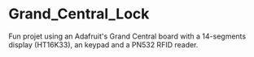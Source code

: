 # Grand_Central_Lock
Fun projet using an Adafruit's Grand Central board with a 14-segments display (HT16K33), an keypad and a PN532 RFID reader.
